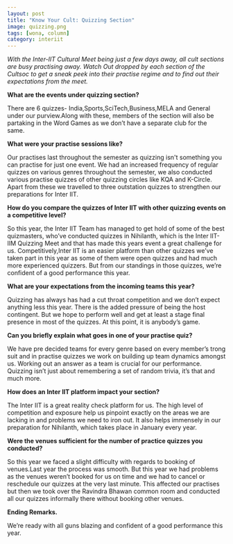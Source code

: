 ```yaml
---
layout: post
title: "Know Your Cult: Quizzing Section"
image: quizzing.png
tags: [wona, column]
category: interiit
---
```


_With the Inter-IIT Cultural Meet being just a few days away, all cult sections are busy practising away. Watch Out dropped by each section of the Cultsoc to get a sneak peek into their practise regime and to find out their expectations from the meet._

**What are the events under quizzing section?**

There are 6 quizzes- India,Sports,SciTech,Business,MELA and General under our purview.Along with these, members of the section will also be partaking in the Word Games as we don’t have a separate club for the same.

**What were your practise sessions like?**

Our practises last throughout the semester as quizzing isn't something you can practise for just one event. We had an increased frequency of regular quizzes on various genres throughout the semester, we also conducted various practise quizzes of other quizzing circles like KQA and K-Circle. Apart from these we travelled to three outstation quizzes to strengthen our preparations for Inter IIT.

**How do you compare the quizzes of Inter IIT with other quizzing events on a competitive level?**

So this year, the Inter IIT Team has managed to get hold of some of the best quizmasters, who’ve conducted quizzes in Nihilanth, which is the Inter IIT-IIM Quizzing Meet and that has made this years event a great challenge for us. Competitively,Inter IIT is an easier platform than other quizzes we’ve taken part in this year as some of them were open quizzes and had much more experienced quizzers. But from our standings in those quizzes, we’re confident of a good performance this year.

**What are your expectations from the incoming teams this year?**

Quizzing has always has had a cut throat competition and we don’t expect anything less this year. There is the added pressure of being the host contingent. But we hope to perform well and get at least a stage final presence in most of the quizzes. At this point, it is anybody’s game.

**Can you briefly explain what goes in one of your practise quiz?**

We have pre decided teams for every genre based on every member’s trong suit and in practise quizzes we work on building up team dynamics amongst us. Working out an answer as a team is crucial for our performance. Quizzing isn’t just about remembering a set of random trivia, it’s that and much more.

**How does an Inter IIT platform impact your section?**

The Inter IIT is a great reality check platform for us. The high level of competition and exposure help us pinpoint exactly on the areas we are lacking in and problems we need to iron out. It also helps immensely in our preparation for Nihilanth, which takes place in January every year.

**Were the venues sufficient for the number of practice quizzes you conducted?**

So this year we faced a slight difficulty with regards to booking of venues.Last year the process was smooth. But this year we had problems as the venues weren’t booked for us on time and we had to cancel or reschedule our quizzes at the very last minute. This affected our practises but then we took over the Ravindra Bhawan common room and conducted all our quizzes informally there without booking other venues.

**Ending Remarks.**

We’re ready with all guns blazing and confident of a good performance this year.
